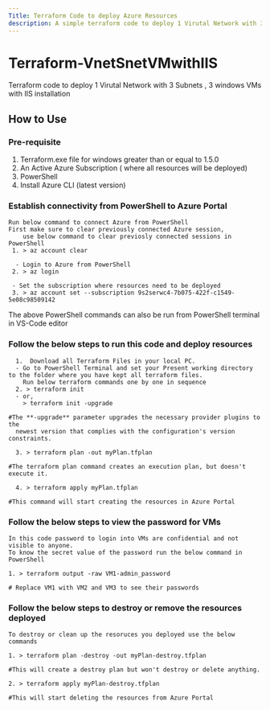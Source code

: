 ```yaml
---
Title: Terraform Code to deploy Azure Resources
description: A simple terraform code to deploy 1 Virutal Network with 3 Subnets , 3 windows VMs with IIS installation
---
```

# Terraform-VnetSnetVMwithIIS
Terraform code to deploy 1 Virutal Network with 3 Subnets , 3 windows VMs with IIS installation

## How to Use
  ### Pre-requisite 
  1.  Terraform.exe file for windows greater than or equal to 1.5.0
  2.  An Active Azure Subscription ( where all resources will be deployed)
  3.  PowerShell
  4.  Install Azure CLI (latest version)

  ### Establish connectivity from PowerShell to Azure Portal 
    Run below command to connect Azure from PowerShell
    First make sure to clear previously connected Azure session,
        use below command to clear previosly connected sessions in PowerShell
     1. > az account clear
        
      - Login to Azure from PowerShell
     2. > az login
        
     - Set the subscription where resources need to be deployed
     3. > az account set --subscription 9s2serwc4-7b075-422f-c1549-5e08c98509142
  The above PowerShell commands can also be run from PowerShell terminal in VS-Code editor

  ### Follow the below steps to run this code and deploy resources
      1.  Download all Terraform Files in your local PC.
      - Go to PowerShell Terminal and set your Present working directory to the folder where you have kept all terraform files.
        Run below terraform commands one by one in sequence
      2. > terraform init
      - or,     
        > terraform init -upgrade
        
    #The **-upgrade** parameter upgrades the necessary provider plugins to the
      newest version that complies with the configuration's version constraints.
    
      3. > terraform plan -out myPlan.tfplan
         
    #The terraform plan command creates an execution plan, but doesn't execute it.
    
      4. > terraform apply myPlan.tfplan
         
    #This command will start creating the resources in Azure Portal

 ### Follow the below steps to view the password for VMs
    In this code password to login into VMs are confidential and not visible to anyone. 
    To know the secret value of the password run the below command in PowerShell
    
    1. > terraform output -raw VM1-admin_password
    
    # Replace VM1 with VM2 and VM3 to see their passwords    
     
 ### Follow the below steps to destroy or remove the resources deployed
    To destroy or clean up the resoruces you deployed use the below commands
    
    1. > terraform plan -destroy -out myPlan-destroy.tfplan

    #This will create a destroy plan but won't destroy or delete anything.

    2. > terraform apply myPlan-destroy.tfplan

    #This will start deleting the resources from Azure Portal
    



















      
